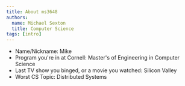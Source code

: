 ```yaml
---
title: About ms3648
authors:
  name: Michael Sexton
  title: Computer Science
tags: [intro]
---
```


- Name/Nickname: Mike
- Program you're in at Cornell: Master's of Engineering in Computer Science
- Last TV show you binged, or a movie you watched: Silicon Valley
- Worst CS Topic: Distributed Systems
